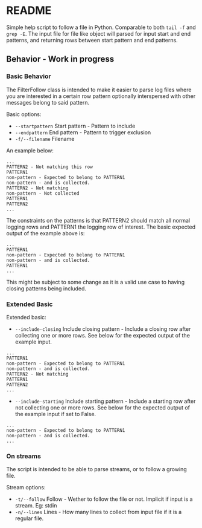 # README

Simple help script to follow a file in Python. Comparable to both `tail -f` and
`grep -E`. The input file for file like object will parsed for input start and
end patterns, and returning rows between start pattern and end patterns.

## Behavior - Work in progress

### Basic Behavior
The FilterFollow class is intended to make it easier to parse log files where
you are interested in a certain row pattern optionally interspersed with other
messages belong to said pattern.

Basic options:
* `--startpattern` Start pattern - Pattern to include
* `--endpattern` End pattern - Pattern to trigger exclusion
* `-f/--filename` Filename

An example below:
```
...
PATTERN2 - Not matching this row
PATTERN1
non-pattern - Expected to belong to PATTERN1
non-pattern - and is collected.
PATTERN2 - Not matching
non-pattern - Not collected
PATTERN1
PATTERN2
...
```
The constraints on the patterns is that PATTERN2 should match all normal logging
rows and PATTERN1 the logging row of interest.
The basic expected output of the example above is:
```
...
PATTERN1
non-pattern - Expected to belong to PATTERN1
non-pattern - and is collected.
PATTERN1
...
```
This might be subject to some change as it is a valid use case to having closing
patterns being included.

### Extended Basic
Extended basic:
* `--include-closing` Include closing pattern - Include a closing row after
  collecting one or more rows. See below for the expected output of the example
  input.
```
...
PATTERN1
non-pattern - Expected to belong to PATTERN1
non-pattern - and is collected.
PATTERN2 - Not matching
PATTERN1
PATTERN2
...
```
* `--include-starting` Include starting pattern - Include a starting row after
  not collecting one or more rows. See below for the expected output of the
  example input if set to False.
```
...
non-pattern - Expected to belong to PATTERN1
non-pattern - and is collected.
...
```
### On streams

The script is intended to be able to parse streams, or to follow a growing file.

Stream options:
* `-t/--follow` Follow - Wether to follow the file or not. Implicit if input is a stream.
            Eg: stdin
* `-n/--lines` Lines - How many lines to collect from input file if it is a regular file.
